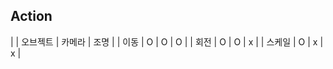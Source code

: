 
## Action

|       | 오브젝트 | 카메라 | 조명 |
| 이동   |    O   |    O   |   O  |
| 회전   | O | O |  x |
| 스케일 | O | x | x |

